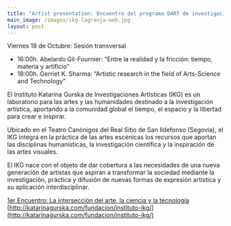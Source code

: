 ```yaml
---
title: "Artist presentation: Encuentro del programa DART de investigaciones artísticas del Instituto Katarina Gurska"
main_image: /images/ikg-lagranja-web.jpg
layout: post
---
```

Viernes 18 de Octubre: Sesión transversal
- 16:00h. Abelardo Gil-Fournier:  “Entre la realidad y la fricción: tiempo, materia y artificio”
- 18:00h. Gerriet K. Sharma: “Artistic research in the field of Arts-Science and Technology”


El Instituto Katarina Gurska de Investigaciones Artísticas (IKG) es un laboratorio para las artes y las humanidades destinado a la investigación artística, aportando a la comunidad global el tiempo, el espacio y la libertad para crear e inspirar.

Ubicado en el Teatro Canónigos del Real Sitio de San Ildefonso (Segovia), el IKG integra en la práctica de las artes escénicas los recursos que aportan las disciplinas humanísticas, la investigación científica y la inspiración de las artes visuales.

El IKG nace con el objeto de dar cobertura a las necesidades de una nueva generación de artistas que aspiran a transformar la sociedad mediante la investigación, práctica y difusión de nuevas formas de expresión artística y su aplicación interdisciplinar.

[1er Encuentro: La intersección del arte, la ciencia y la tecnología](http://katarinagurska.com/novedad-educativa/1o-encuentro-del-programa-dart-de-investigaciones-artisticas-curso-2019-2020/)
[http://katarinagurska.com/fundacion/instituto-ikg/](http://katarinagurska.com/fundacion/instituto-ikg/)

